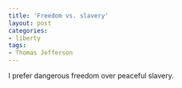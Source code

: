 ```yaml
---
title: 'Freedom vs. slavery'
layout: post
categories:
- liberty
tags:
- Thomas Jefferson
---
```


I prefer dangerous freedom over peaceful slavery.